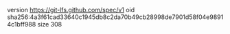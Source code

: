 version https://git-lfs.github.com/spec/v1
oid sha256:4a3f61cad33640c1945db8c2da70b49cb28998de7901d58f04e98914c1bff988
size 308
